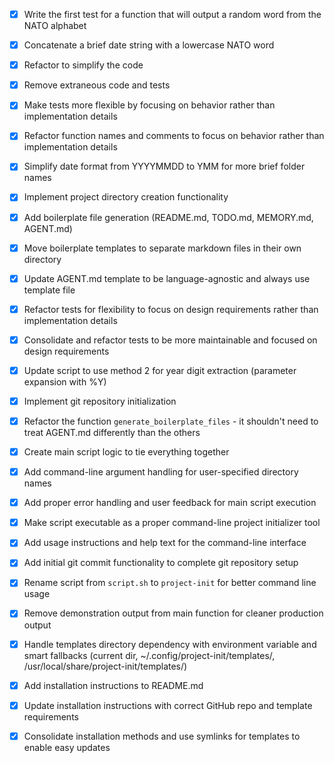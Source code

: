 - [x] Write the first test for a function that will output a random word from the NATO alphabet
- [x] Concatenate a brief date string with a lowercase NATO word
- [x] Refactor to simplify the code
- [x] Remove extraneous code and tests
- [x] Make tests more flexible by focusing on behavior rather than implementation details
- [x] Refactor function names and comments to focus on behavior rather than implementation details
- [x] Simplify date format from YYYYMMDD to YMM for more brief folder names
- [x] Implement project directory creation functionality
- [x] Add boilerplate file generation (README.md, TODO.md, MEMORY.md, AGENT.md)
- [x] Move boilerplate templates to separate markdown files in their own directory
- [x] Update AGENT.md template to be language-agnostic and always use template file
- [x] Refactor tests for flexibility to focus on design requirements rather than implementation details
- [x] Consolidate and refactor tests to be more maintainable and focused on design requirements
- [x] Update script to use method 2 for year digit extraction (parameter expansion with %Y)
- [x] Implement git repository initialization
- [x] Refactor the function `generate_boilerplate_files` - it shouldn't need to treat AGENT.md differently than the others
- [x] Create main script logic to tie everything together
- [x] Add command-line argument handling for user-specified directory names

- [x] Add proper error handling and user feedback for main script execution
- [x] Make script executable as a proper command-line project initializer tool
- [x] Add usage instructions and help text for the command-line interface
- [x] Add initial git commit functionality to complete git repository setup

- [x] Rename script from `script.sh` to `project-init` for better command line usage
- [x] Remove demonstration output from main function for cleaner production output
- [x] Handle templates directory dependency with environment variable and smart fallbacks (current dir, ~/.config/project-init/templates/, /usr/local/share/project-init/templates/)
- [x] Add installation instructions to README.md
- [x] Update installation instructions with correct GitHub repo and template requirements
- [x] Consolidate installation methods and use symlinks for templates to enable easy updates
